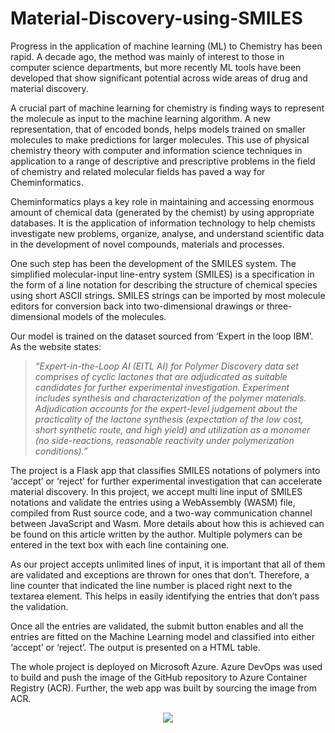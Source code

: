 # Material-Discovery-using-SMILES

Progress in the application of machine learning (ML) to Chemistry has been rapid. A decade ago, the method was mainly of interest to those in computer science departments, but more recently ML tools have been developed that show significant potential across wide areas of drug and material discovery.

A crucial part of machine learning for chemistry is finding ways to represent the molecule as input to the machine learning algorithm. A new representation, that of encoded bonds, helps models trained on smaller molecules to make predictions for larger molecules. This use of physical chemistry theory with computer and information science techniques in application to a range of descriptive and prescriptive problems in the field of chemistry and related molecular fields has paved a way for Cheminformatics.

Cheminformatics plays a key role in maintaining and accessing enormous amount of chemical data (generated by the chemist) by using appropriate databases. It is the application of information technology to help chemists investigate new problems, organize, analyse, and understand scientific data in the development of novel compounds, materials and processes.

One such step has been the development of the SMILES system. The simplified molecular-input line-entry system (SMILES) is a specification in the form of a line notation for describing the structure of chemical species using short ASCII strings. SMILES strings can be imported by most molecule editors for conversion back into two-dimensional drawings or three-dimensional models of the molecules.

Our model is trained on the dataset sourced from ‘Expert in the loop IBM’. As the website states:

>*“Expert-in-the-Loop AI (EITL AI) for Polymer Discovery data set comprises of cyclic lactones that are adjudicated as suitable candidates for further experimental investigation. Experiment includes synthesis and characterization of the polymer materials. Adjudication accounts for the expert-level judgement about the practicality of the lactone synthesis (expectation of the low cost, short synthetic route, and high yield) and utilization as a monomer (no side-reactions, reasonable reactivity under polymerization conditions).”*

The project is a Flask app that classifies SMILES notations of polymers into ‘accept’ or ‘reject’ for further experimental investigation that can accelerate material discovery. In this project, we accept multi line input of SMILES notations and validate the entries using a WebAssembly (WASM) file, compiled from Rust source code, and a two-way communication channel between JavaScript and Wasm. More details about how this is achieved can be found on this article written by the author. Multiple polymers can be entered in the text box with each line containing one.

As our project accepts unlimited lines of input, it is important that all of them are validated and exceptions are thrown for ones that don’t.  Therefore, a line counter that indicated the line number is placed right next to the textarea element. This helps in easily identifying the entries that don’t pass the validation.

Once all the entries are validated, the submit button enables and all the entries are fitted on the Machine Learning model and classified into either ‘accept’ or ‘reject’. The output is presented on a HTML table.

The whole project is deployed on Microsoft Azure. Azure DevOps was used to build and push the image of the GitHub repository to Azure Container Registry (ACR). Further, the web app was built by sourcing the image from ACR.

<p align="center"><img src='https://user-images.githubusercontent.com/78029712/156013682-776e7bf2-d26d-426c-acf2-66fb2331ab24.jpg'/></p>
